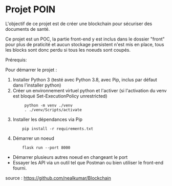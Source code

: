 # Projet POIN

L'objectif de ce projet est de créer une blockchain pour sécuriser des documents de santé.

Ce projet est un POC, la partie front-end y est inclus dans le dossier "front" pour plus de praticité et aucun stockage persistent n'est mis en place, tous les blocks sont donc perdu si tous les noeuds sont coupés.

Prérequis:



Pour démarrer le projet :

1. Installer Python 3 (testé avec Python 3.8, avec Pip, inclus par défaut dans l'installer python)
2. Créer un environnement virtuel python et l'activer (si l'activation du venv est bloqué Set-ExecutionPolicy unrestricted)
   ```
        python -m venv ./venv
        . ./venv/Scripts/activate
   ```
3. Installer les dépendances via Pip
   ```
       pip install -r requirements.txt
   ```
4. Démarrer un noeud 
   ``` 
       flask run --port 8000
   ```
- Démarrer plusieurs autres noeud en changeant le port
- Essayer les API via un outil tel que Postman ou bien utiliser le front-end fourni.

source : https://github.com/nealkumar/Blockchain
